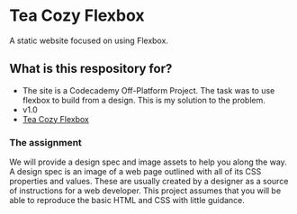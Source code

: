 # Tea Cozy Flexbox #

A static website focused on using Flexbox.

## What is this respository for? ##

* The site is a Codecademy Off-Platform Project. The task was to use flexbox to build from a design. This is my solution to the problem.
* v1.0
* [Tea Cozy Flexbox](https://master--tea-cozy-only-flexbox.netlify.app/)

### The assignment ###

We will provide a design spec and image assets to help you along the way. A design spec is an image of a web page outlined with all of its CSS properties and values. These are usually created by a designer as a source of instructions for a web developer. This project assumes that you will be able to reproduce the basic HTML and CSS with little guidance.
